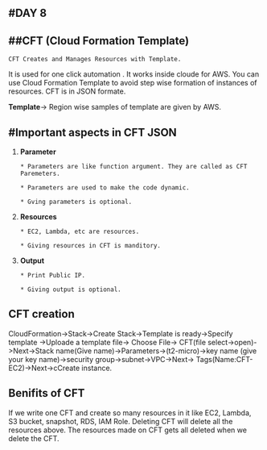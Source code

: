 #DAY 8
 ---

##CFT (Cloud Formation Template)
---

	CFT Creates and Manages Resources with Template.

It is used for one click automation .
It works inside cloude for AWS.
You can use Cloud Formation Template to avoid step wise formation of instances of resources.
CFT is in JSON formate.

**Template**-> Region wise samples of template are given by AWS.



#Important aspects in CFT JSON
---

1. **Parameter**

       * Parameters are like function argument. They are called as CFT Paremeters.

       * Parameters are used to make the code dynamic.

       * Gving parameters is optional.

2. **Resources**

       * EC2, Lambda, etc are resources.

       * Giving resources in CFT is manditory.

3. **Output**

       * Print Public IP.

       * Giving output is optional. 



**CFT creation**
---

CloudFormation->Stack->Create Stack->Template is ready->Specify template ->Uploade a template file->
Choose File-> CFT(file select->open)->Next->Stack name(Give name)->Parameters->(t2-micro)->key name
(give your key name)->security group->subnet->VPC->Next-> Tags(Name:CFT-EC2)->Next->cCreate instance.


**Benifits of CFT**
---

If we write one CFT and create so many resources in it like EC2, Lambda, S3 bucket, snapshot, RDS, IAM Role.
Deleting CFT will delete all the resources above.
The resources made on CFT gets all deleted when we delete the CFT.